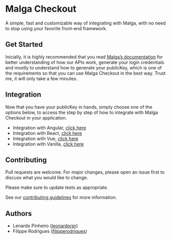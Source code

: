 # Malga Checkout

A simple, fast and customizable way of integrating with Malga, with no need to stop using your favorite front-end framework.

## Get Started

Inicially, it is highly recommended that you read [Malga’s documentation](https://docs.malga.io/) for better understanding of how our APIs work, generate your login credentials and mostly to understand how to generate your publicKey, which is one of the requirements so that you can use Malga Checkout in the best way. Trust me, it will only take a few minutes.

## Integration

Now that you have your publicKey in hands, simply choose one of the options below, to access the step by step of how to integrate with Malga Checkout in your application.

- Integration with Angular, [click here](https://docs.malga.io/docs/sdks/angular)
- Integration with React, [click here](https://docs.malga.io/docs/sdks/react)
- Integration with Vue, [click here](https://docs.malga.io/docs/sdks/vue)
- Integration with Vanilla, [click here](https://docs.malga.io/docs/sdks/js)

## Contributing

Pull requests are welcome. For major changes, please open an issue first to discuss what you would like to change.

Please make sure to update tests as appropriate.

See our [contributing guidelines](./CONTRIBUTING.md) for more information.

## Authors

- Lenardo Pinheiro ([leonardorpr](https://github.com/leonardorpr))
- Filippe Rodrigues ([filipperodrigues](https://github.com/filipperodrigues))
